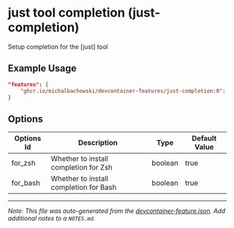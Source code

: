 
# just tool completion (just-completion)

Setup completion for the [just] tool

## Example Usage

```json
"features": {
    "ghcr.io/michalbachowski/devcontainer-features/just-completion:0": {}
}
```

## Options

| Options Id | Description | Type | Default Value |
|-----|-----|-----|-----|
| for_zsh | Whether to install completion for Zsh | boolean | true |
| for_bash | Whether to install completion for Bash | boolean | true |



---

_Note: This file was auto-generated from the [devcontainer-feature.json](https://github.com/michalbachowski/devcontainer-features/blob/main/src/just-completion/devcontainer-feature.json).  Add additional notes to a `NOTES.md`._
